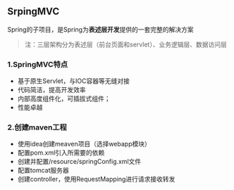 ##  SrpingMVC

Spring的子项目，是Spring为**表述层开发**提供的一套完整的解决方案

> 注：三层架构分为表述层（前台页面和servlet）、业务逻辑层、数据访问层



###  1.SpringMVC特点

- 基于原生Servlet，与IOC容器等无缝对接
- 代码简洁，提高开发效率
- 内部高度组件化，可插拔式组件；
- 性能卓越



###  2.创建maven工程

- 使用idea创建meaven项目（选择webapp模块）
- 配置pom.xml引入所需要的依赖
- 创建并配置/resource/springConfig.xml文件
- 配置tomcat服务器
- 创建controller，使用RequestMapping进行请求接收转发

